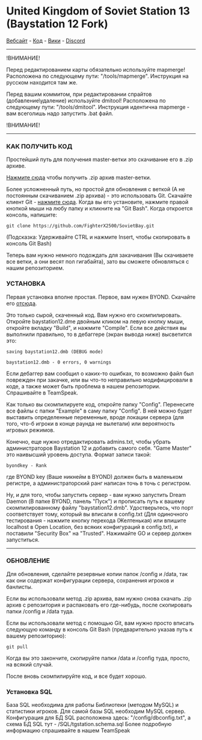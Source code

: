 # United Kingdom of Soviet Station 13 (Baystation 12 Fork)

[Вебсайт](http://sovietstation.ru/) - [Код](https://github.com/FighterX2500/SovietBay) - [Вики](http://wiki.sovietstation.ru/) - [Discord](https://discord.gg/0w1vKJ5uh8NNKKwi)

---
!ВНИМАНИЕ! 

Перед редактированием карты обязательно используйте mapmerge! Расположена по следующему пути: "/tools/mapmerge". Инструкция на русском находится там же.

Перед вашим коммитом, при редактировании спрайтов (добавление\удаление) используйте dmitool! Расположена по следующему пути: "/tools/dmitool". Инструкция идентична mapmerge - вам всеголишь надо запустить .bat файл.

!ВНИМАНИЕ!

---

### КАК ПОЛУЧИТЬ КОД
Простейший путь для получения master-ветки это скачивание его в .zip архиве.

[Нажмите сюда](https://github.com/FighterX2500/SovietBay/archive/master.zip) чтобы получить .zip архив master-ветки.

Более усложненный путь, но простой для обновления с веткой (А не постоянным скачиванием .zip архива) - это использовать Git. Скачайте клиент Git - [нажмите сюда](http://git-scm.com/). Когда вы его установите, нажмите правой кнопкой мыши на любу папку и кликните на "Git Bash".  Когда откроется консоль, напишите:

    git clone https://github.com/FighterX2500/SovietBay.git

(Подсказка: Удерживайте CTRL и нажмите Insert, чтобы скопировать в консоль Git Bash)

Теперь вам нужно немного подождать для закачивания (Вы скачиваете все ветки, а они весят пол гигабайта), зато вы сможете обновляться с нашим репозиторием.

### УСТАНОВКА

Первая установка вполне простая.  Первое, вам нужен BYOND. Скачайте его [отсюда](http://www.byond.com/).

Это только сырой, скаченный код. Вам нужно его скомпилировать.  Откройте baystation12.dme двойным кликом на левую кнопку мыши, откройте вкладку "Build", и нажмите "Compile". Если все действия вы выполнили правильно, то в дебаггере (экран вывода ниже) высветится это:

    saving baystation12.dmb (DEBUG mode)
    
    baystation12.dmb - 0 errors, 0 warnings

Если дебаггер вам сообщил о каких-то ошибках, то возможно файл был поврежден при закачке, или вы что-то неправильно модифицировали в коде, а также может быть проблема в нашем репозитории. Спрашивайте в TeamSpeak.

Как только вы скомпилируете код, откройте папку "Config". Перенесите все файлы с папки "Example" в саму папку "Config". В ней можно будет выставить определенные переменные, вроде локации сервера (для того, что-б игроки в конце раунда не вылетали) или вероятность игровых режимов.

Конечно, еще нужно отредактировать admins.txt, чтобы убрать администраторов Baystation 12 и добавить самого себя. "Game Master" это наивысший уровень доступа. Формат записи такой:

    byondkey - Rank

где BYOND key (Ваше никнейм в BYOND) должен быть в маленьком регистре, а администраторский ранг написан точь в точь с регистром.

Ну, и для того, чтобы запустить сервер - вам нужно запустить Dream Daemon (В папке BYOND, панель "Пуск") и прописать путь к вашему скомпилированному файлу "baystation12.dmb". Удостверьтесь, что порт соответствует тому, который вы вписали в config.txt (Для одиночного тестирования - нажмите кнопку перехода (Желтенькая) или впишите localhost в Open Location, без всяких конфигураций в config.txt), и поставили "Security Box" на "Trusted". Нажимайте GO и сервер должен запуститься.

---

### ОБНОВЛЕНИЕ

Для обновления, сделайте резервные копии папок /config и /data,
так как они содержат конфигурации сервера, сохранения игроков и банлисты.

Если вы использовали метод .zip архива, вам нужно снова скачать .zip архив с репозитория и распаковать его где-нибудь, после скопировать папки /config и /data туда.

Если вы использовали метод с помощью Git, вам нужно просто вписать следующую команду в консоль Git Bash (предварительно указав путь к вашему репозиторию):

    git pull

Когда вы это закончите, скопируйте папки /data и /config туда, просто, на всякий случай.

После вновь скомпилируйте код, и все будет хорошо.


### Установка SQL

База SQL необходима для работы Библиотеки (методом MySQL) и статистики игроков. Для самой базы SQL необходим MySQL сервер. Конфигурация для БД SQL расположена здесь: "/config/dbconfig.txt", а схема БД SQL тут - /SQL/tgstation.schema.sql
Более подробную информацию спрашивайте в нашем TeamSpeak
